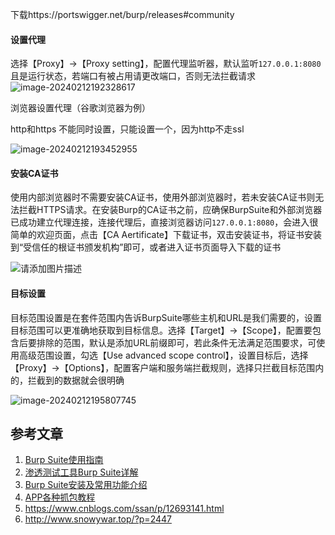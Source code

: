下载https://portswigger.net/burp/releases#community



#### 设置代理

选择【Proxy】→【Proxy setting】，配置代理监听器，默认监听`127.0.0.1:8080`且是运行状态，若端口有被占用请更改端口，否则无法拦截请求![image-20240212192328617](https://chunhui-a.oss-cn-nanjing.aliyuncs.com/typora/img/image-20240212192328617.png)

浏览器设置代理（谷歌浏览器为例）

http和https 不能同时设置，只能设置一个，因为http不走ssl

![image-20240212193452955](https://chunhui-a.oss-cn-nanjing.aliyuncs.com/typora/img/image-20240212193452955.png)

#### 安装CA证书

使用内部浏览器时不需要安装CA证书，使用外部浏览器时，若未安装CA证书则无法拦截HTTPS请求。在安装Burp的CA证书之前，应确保BurpSuite和外部浏览器已成功建立代理连接，连接代理后，直接浏览器访问`127.0.0.1:8080`，会进入很简单的欢迎页面，点击【CA Aertificate】下载证书，双击安装证书，将证书安装到“受信任的根证书颁发机构”即可，或者进入证书页面导入下载的证书

![请添加图片描述](https://chunhui-a.oss-cn-nanjing.aliyuncs.com/typora/img/919af093c2cc4d429445447360e7382a.png)

#### 目标设置

目标范围设置是在套件范围内告诉BurpSuite哪些主机和URL是我们需要的，设置目标范围可以更准确地获取到目标信息。选择【Target】→【Scope】，配置要包含后要排除的范围，默认是添加URL前缀即可，若此条件无法满足范围要求，可使用高级范围设置，勾选【Use advanced scope control】，设置目标后，选择【Proxy】→【Options】，配置客户端和服务端拦截规则，选择只拦截目标范围内的，拦截到的数据就会很明确

![image-20240212195807745](https://chunhui-a.oss-cn-nanjing.aliyuncs.com/typora/img/image-20240212195807745.png)

## 参考文章

1. [Burp Suite使用指南](https://t0data.gitbooks.io/burpsuite/content/chapter2.html)
2. [渗透测试工具Burp Suite详解](https://blog.csdn.net/Waffle666/article/details/111083913)
3. [Burp Suite安装及常用功能介绍](https://blog.csdn.net/Q0717168/article/details/118035672)
4. [APP各种抓包教程](https://cloud.tencent.com/developer/article/2316324)
5. https://www.cnblogs.com/ssan/p/12693141.html
6. http://www.snowywar.top/?p=2447




